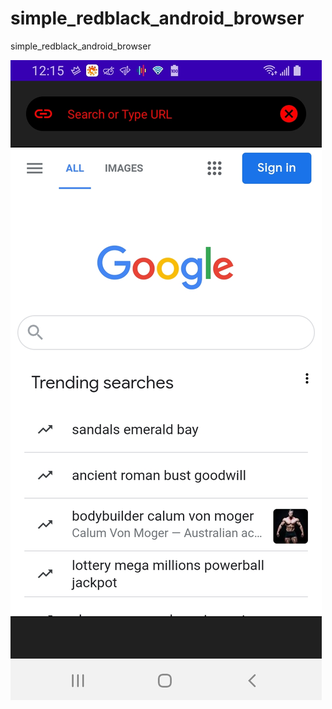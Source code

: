 # simple_redblack_android_browser
simple_redblack_android_browser

![Image Screenshot](pic.jpg?raw=true)
